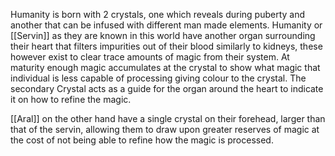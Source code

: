Humanity is born with 2 crystals, one which reveals during puberty and another that can be infused with different man made elements.
Humanity or [[Servin]] as they are known in this world have another organ surrounding their heart that filters impurities out of their blood similarly to kidneys, these however exist to clear trace amounts of magic from their system.
At maturity enough magic accumulates at the crystal to show what magic that individual is less capable of processing giving colour to the crystal. The secondary Crystal acts as a guide for the organ around the heart to indicate it on how to refine the magic.

[[Aral]] on the other hand have a single crystal on their forehead, larger than that of the servin, allowing them to draw upon greater reserves of magic at the cost of not being able to refine how the magic is processed.
